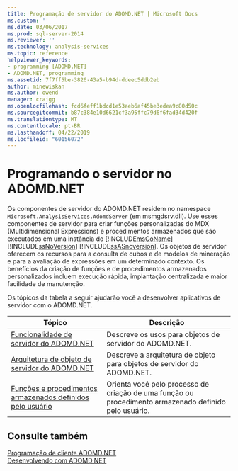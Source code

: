 ```yaml
---
title: Programação de servidor do ADOMD.NET | Microsoft Docs
ms.custom: ''
ms.date: 03/06/2017
ms.prod: sql-server-2014
ms.reviewer: ''
ms.technology: analysis-services
ms.topic: reference
helpviewer_keywords:
- programming [ADOMD.NET]
- ADOMD.NET, programming
ms.assetid: 7f7ff5be-3826-43a5-b94d-ddeec5ddb2eb
author: minewiskan
ms.author: owend
manager: craigg
ms.openlocfilehash: fcd6feff1bdcd1e53aeb6af45be3edea9c80d50c
ms.sourcegitcommit: b87c384e10d6621cf3a95ffc79d6f6fad34d420f
ms.translationtype: MT
ms.contentlocale: pt-BR
ms.lasthandoff: 04/22/2019
ms.locfileid: "60156072"
---
```

# <a name="adomdnet-server-programming"></a>Programando o servidor no ADOMD.NET
  Os componentes de servidor do ADOMD.NET residem no namespace `Microsoft.AnalysisServices.AdomdServer` (em msmgdsrv.dll). Use esses componentes de servidor para criar funções personalizadas do MDX (Multidimensional Expressions) e procedimentos armazenados que são executados em uma instância do [!INCLUDE[msCoName](../../includes/msconame-md.md)] [!INCLUDE[ssNoVersion](../../includes/ssnoversion-md.md)] [!INCLUDE[ssASnoversion](../../includes/ssasnoversion-md.md)]. Os objetos de servidor oferecem os recursos para a consulta de cubos e de modelos de mineração e para a avaliação de expressões em um determinado contexto. Os benefícios da criação de funções e de procedimentos armazenados personalizados incluem execução rápida, implantação centralizada e maior facilidade de manutenção.  
  
 Os tópicos da tabela a seguir ajudarão você a desenvolver aplicativos de servidor com o ADOMD.NET.  
  
|Tópico|Descrição|  
|-----------|-----------------|  
|[Funcionalidade de servidor do ADOMD.NET](https://docs.microsoft.com/bi-reference/adomd/multidimensional-models-adomd-net-server/adomd-net-server-functionality)|Descreve os usos para objetos de servidor do ADOMD.NET.|  
|[Arquitetura de objeto de servidor do ADOMD.NET](https://docs.microsoft.com/bi-reference/adomd/multidimensional-models-adomd-net-server/adomd-net-server-object-architecture)|Descreve a arquitetura de objeto para objetos de servidor do ADOMD.NET.|  
|[Funções e procedimentos armazenados definidos pelo usuário](https://docs.microsoft.com/bi-reference/adomd/multidimensional-models-adomd-net-server/user-defined-functions-and-stored-procedures)|Orienta você pelo processo de criação de uma função ou procedimento armazenado definido pelo usuário.|  
  
## <a name="see-also"></a>Consulte também  
 [Programação de cliente ADOMD.NET](https://docs.microsoft.com/bi-reference/adomd/multidimensional-models-adomd-net-client/adomd-net-client-programming)   
 [Desenvolvendo com ADOMD.NET](https://docs.microsoft.com/bi-reference/adomd/developing-with-adomd-net)  
  
  
